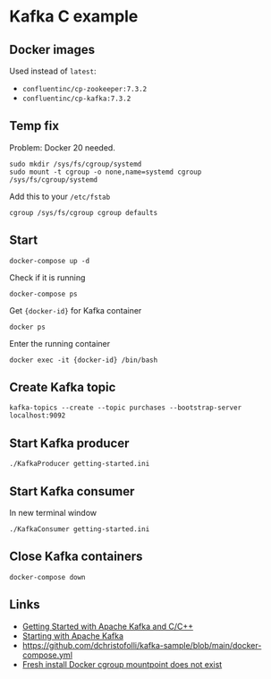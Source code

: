 # Kafka C example

## Docker images
Used instead of `latest`:
* `confluentinc/cp-zookeeper:7.3.2`
* `confluentinc/cp-kafka:7.3.2`

## Temp fix
Problem: Docker 20 needed.

```
sudo mkdir /sys/fs/cgroup/systemd
sudo mount -t cgroup -o none,name=systemd cgroup /sys/fs/cgroup/systemd
```

Add this to your `/etc/fstab`
```
cgroup /sys/fs/cgroup cgroup defaults
```

## Start
   `docker-compose up -d`

Check if it is running

   `docker-compose ps`

Get `{docker-id}` for Kafka container

   `docker ps`

Enter the running container

   `docker exec -it {docker-id} /bin/bash`

## Create Kafka topic

   `kafka-topics --create --topic purchases --bootstrap-server localhost:9092`

## Start Kafka producer

   `./KafkaProducer getting-started.ini`

## Start Kafka consumer
In new terminal window

   `./KafkaConsumer getting-started.ini`

## Close Kafka containers

   `docker-compose down`

## Links
* [Getting Started with Apache Kafka and C/C++](https://developer.confluent.io/get-started/c/)
* [Starting with Apache Kafka](https://medium.com/@danielchristofolli/starting-with-apache-kafka-ae20669a8160)
* <https://github.com/dchristofolli/kafka-sample/blob/main/docker-compose.yml>
* [Fresh install Docker cgroup mountpoint does not exist](https://forum.garudalinux.org/t/fresh-install-docker-cgroup-mountpoint-does-not-exist/1684/2)

